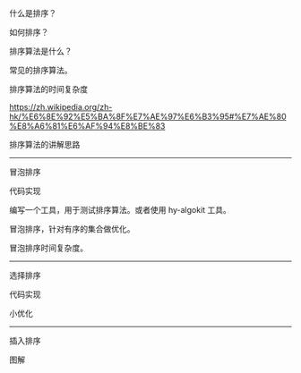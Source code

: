 什么是排序？

如何排序？



排序算法是什么？

常见的排序算法。

排序算法的时间复杂度

https://zh.wikipedia.org/zh-hk/%E6%8E%92%E5%BA%8F%E7%AE%97%E6%B3%95#%E7%AE%80%E8%A6%81%E6%AF%94%E8%BE%83

排序算法的讲解思路

---

冒泡排序

代码实现

编写一个工具，用于测试排序算法。或者使用 hy-algokit 工具。

冒泡排序，针对有序的集合做优化。

冒泡排序时间复杂度。

---

选择排序

代码实现

小优化

---

插入排序

图解